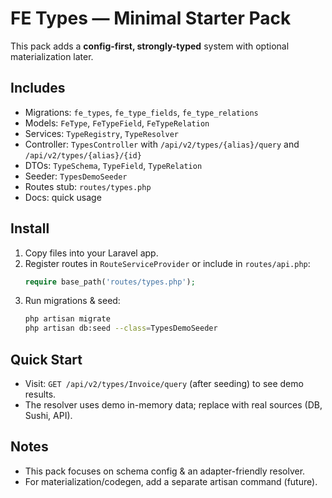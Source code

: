 # FE Types — Minimal Starter Pack

This pack adds a **config-first, strongly-typed** system with optional materialization later.

## Includes
- Migrations: `fe_types`, `fe_type_fields`, `fe_type_relations`
- Models: `FeType`, `FeTypeField`, `FeTypeRelation`
- Services: `TypeRegistry`, `TypeResolver`
- Controller: `TypesController` with `/api/v2/types/{alias}/query` and `/api/v2/types/{alias}/{id}`
- DTOs: `TypeSchema`, `TypeField`, `TypeRelation`
- Seeder: `TypesDemoSeeder`
- Routes stub: `routes/types.php`
- Docs: quick usage

## Install
1. Copy files into your Laravel app.
2. Register routes in `RouteServiceProvider` or include in `routes/api.php`:
   ```php
   require base_path('routes/types.php');
   ```
3. Run migrations & seed:
   ```bash
   php artisan migrate
   php artisan db:seed --class=TypesDemoSeeder
   ```

## Quick Start
- Visit: `GET /api/v2/types/Invoice/query` (after seeding) to see demo results.  
- The resolver uses demo in-memory data; replace with real sources (DB, Sushi, API).

## Notes
- This pack focuses on schema config & an adapter-friendly resolver.
- For materialization/codegen, add a separate artisan command (future).
